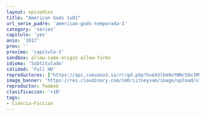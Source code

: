 ```yaml
---
layout: episodios
title: "American Gods 1x01"
url_serie_padre: 'american-gods-temporada-1'
category: 'series'
capitulo: 'yes'
anio: '2017'
prev: ''
proximo: 'capitulo-2'
sandbox: allow-same-origin allow-forms
idioma: 'Subtitulado'
calidad: 'Full HD'
reproductores: ["https://api.cuevana3.io/rr/gd.php?h=ek5lbm9xYWNrS0xJMVp5b21KREk0dFBLbjVkaHhkRGdrOG1jbnBpUnhhS1Z4SGlkZEpMTDdiU2FnSVdWMmRER3FkcGxobWpjME55dWwyaWVpOW5ReWJhU3FadVkyUT09"]
image_banner: 'https://res.cloudinary.com/imbriitneysam/image/upload/v1546556402/gods-banner-min.jpg'
reproductor: fembed
clasificacion: '+10'
tags:
- Ciencia-Ficcion
---
```












